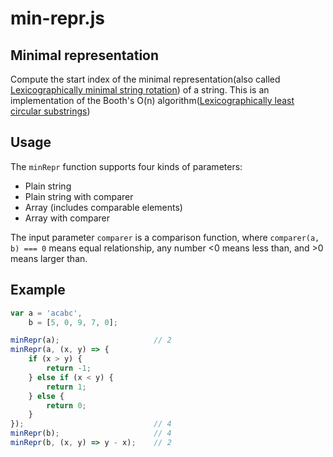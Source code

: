 min-repr.js
===

Minimal representation
---

Compute the start index of the minimal representation(also called [Lexicographically minimal string rotation][wikipedia]) of a string. This is an implementation of the Booth's O(n) algorithm([Lexicographically least circular substrings][paper])

Usage
---

The `minRepr` function supports four kinds of parameters:

- Plain string
- Plain string with comparer
- Array (includes comparable elements)
- Array with comparer

The input parameter `comparer` is a comparison function, where `comparer(a, b) === 0` means equal relationship, any number <0 means less than, and >0 means larger than.

Example
---

```JavaScript
var a = 'acabc',
    b = [5, 0, 9, 7, 0];

minRepr(a);                     // 2
minRepr(a, (x, y) => {
    if (x > y) {
        return -1;
    } else if (x < y) {
        return 1;
    } else {
        return 0;
    }
});                             // 4
minRepr(b);                     // 4
minRepr(b, (x, y) => y - x);    // 2
```

[wikipedia]: https://en.wikipedia.org/wiki/Lexicographically_minimal_string_rotation
[paper]: http://www.sciencedirect.com/science/article/pii/0020019080901490
